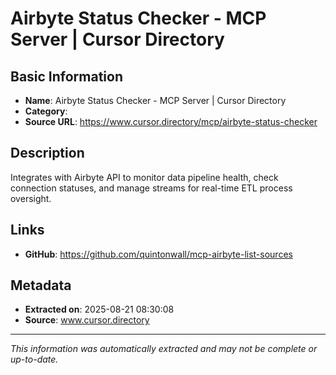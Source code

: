 # Airbyte Status Checker - MCP Server | Cursor Directory

## Basic Information
- **Name**: Airbyte Status Checker - MCP Server | Cursor Directory
- **Category**: 
- **Source URL**: https://www.cursor.directory/mcp/airbyte-status-checker

## Description
Integrates with Airbyte API to monitor data pipeline health, check connection statuses, and manage streams for real-time ETL process oversight.

## Links
- **GitHub**: https://github.com/quintonwall/mcp-airbyte-list-sources
## Metadata
- **Extracted on**: 2025-08-21 08:30:08
- **Source**: www.cursor.directory

---
*This information was automatically extracted and may not be complete or up-to-date.*
